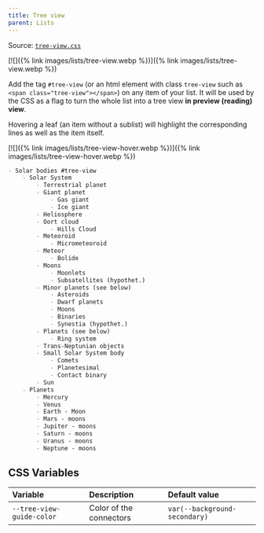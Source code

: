 ```yaml
---
title: Tree view
parent: Lists
---
```


Source: [`tree-view.css`](https://github.com/ElsaTam/obsidian-fancy-a-story/blob/main/snippets/editor/lists/tree-view.css)

[![]({% link images/lists/tree-view.webp %})]({% link images/lists/tree-view.webp %})

Add the tag `#tree-view` (or an html element with class `tree-view` such as `<span class="tree-view"></span>`) on any item of your list. It will be used by the CSS as a flag to turn the whole list into a tree view **in preview (reading) view**.

Hovering a leaf (an item without a sublist) will highlight the corresponding lines as well as the item itself.

[![]({% link images/lists/tree-view-hover.webp %})]({% link images/lists/tree-view-hover.webp %})


```md
- Solar bodies #tree-view
    - Solar System
        - Terrestrial planet
        - Giant planet
            - Gas giant
            - Ice giant
        - Heliosphere
        - Oort cloud
            - Hills Cloud
        - Meteoroid
            - Micrometeoroid
        - Meteor
            - Bolide
        - Moons
            - Moonlets
            - Subsatellites (hypothet.)
        - Minor planets (see below)
            - Asteroids
            - Dwarf planets
            - Moons
            - Binaries
            - Synestia (hypothet.)
        - Planets (see below)
            - Ring system
        - Trans-Neptunian objects
        - Small Solar System body
            - Comets
            - Planetesimal
            - Contact binary
        - Sun
    - Planets
        - Mercury
        - Venus
        - Earth - Moon
        - Mars - moons
        - Jupiter - moons
        - Saturn - moons
        - Uranus - moons
        - Neptune - moons
```


## CSS Variables

| Variable | Description | Default value |
|:---------|:------------|:--------------|
| `--tree-view-guide-color` | Color of the connectors | `var(--background-secondary)` |